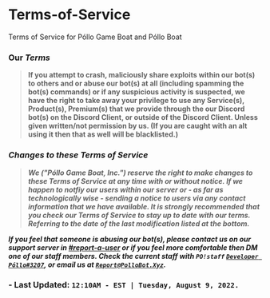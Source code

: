 # Terms-of-Service
Terms of Service for Póllo Game Boat and Póllo Boat

### <strong>Our <i>Terms</i></strong>

<blockquote>
<p><b>If you attempt to crash, maliciously share exploits within our bot(s) to others and or abuse our bot(s) at all (including spamming the bot(s) commands) or if any suspicious activity is suspected, we have the right to take away your privilege to use any Service(s), Product(s), Premium(s) that we provide through the our Discord bot(s) on the Discord Client, or outside of the Discord Client.  Unless given written/not permission by us.  (If you are caught with an alt using it then that as well will be blacklisted.)</b></p>  
</blockquote>

### <b><i>Changes to these Terms of Service</i></b>

<blockquote>
<p><strong><b><i>We ("Póllo Game Boat, Inc.") reserve the right to make changes to these Terms of Service at any time with or without notice.  If we happen to notfiy our users within our server or - as far as technologically wise - sending a notice to users via any contact information that we have available. 
It is strongly recommended that you check our Terms of Service to stay up to date with our terms.  Referring to the date of the last modification listed at the bottom.</i></strong></b></p>
</blockquote>

<p><strong><b><i>If you feel that someone is abusing our bot(s), please contact us on our support server in <a href="https://discord.com/channels/825065920299925524/1005811202611482624">#report-a-user</a> or if you feel more comfortable then DM one of our staff members.  Check the current staff with <code>PO!staff</code> <a href="https://discord.com/users/786297097308864593"><code>Developer Póllo#3207</code></a>, or email us at <a href="mailto:Report@PolloBot.Xyz"><code>Report@PolloBot.Xyz</code></a>.  </p></strong></b></i>

### - Last Updated: <code>12:10AM - EST | Tuesday, August 9, 2022.  </code>
